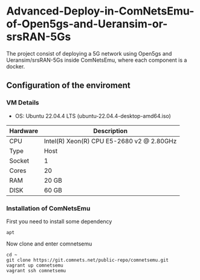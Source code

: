 # Advanced-Deploy-in-ComNetsEmu-of-Open5gs-and-Ueransim-or-srsRAN-5Gs
The project consist of deploying a 5G network using Open5gs and Ueransim/srsRAN-5Gs inside ComNetsEmu, where each component is a docker.

## Configuration of the enviroment
### VM Details
* OS: Ubuntu 22.04.4 LTS (ubuntu-22.04.4-desktop-amd64.iso)
  
| Hardware | Description |
| --- | --- |
| CPU | Intel(R) Xeon(R) CPU E5-2680 v2 @ 2.80GHz |
| Type | Host |
| Socket | 1 |
| Cores  | 20 |
| RAM    | 20 GB |
| DISK   | 60 GB |

### Installation of ComNetsEmu
First you need to install some dependency
```
apt
```
Now clone and enter comnetsemu
```
cd ~
git clone https://git.comnets.net/public-repo/comnetsemu.git
vagrant up comnetsemu
vagrant ssh comnetsemu
```
